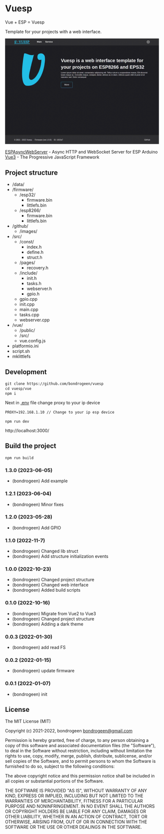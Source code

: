# Vuesp

Vue + ESP = Vuesp

Template for your projects with a web interface.

![image](https://raw.githubusercontent.com/bondrogeen/vuesp/master/github/images/screen.gif)

[ESPAsyncWebServer](https://github.com/me-no-dev/ESPAsyncWebServer) - Async HTTP and WebSocket Server for ESP Arduino  
[Vue3](https://vuejs.org/) - The Progressive JavaScript Framework

## Project structure

- /data/
- /firmware/
  - /esp32/
    - firmware.bin
    - littlefs.bin
  - /esp8266/
    - firmware.bin
    - littlefs.bin
- /github/
  - /images/
- /src/
  - /const/
    - index.h
    - define.h
    - struct.h
  - /pages/
    - recovery.h
  - /include/
    - init.h
    - tasks.h
    - webserver.h
    - gpio.h
  - gpio.cpp
  - init.cpp
  - main.cpp
  - tasks.cpp
  - webserver.cpp
- /vue/
  - /public/
  - /src/
  - vue.config.js
- platformio.ini
- script.sh
- mklittlefs

## Development

```
git clone https://github.com/bondrogeen/vuesp
cd vuesp/vue
npm i
```

Next in [.env](./vue/.env) file change proxy to your ip device

```
PROXY=192.168.1.10 // Change to your ip esp device
```

```
npm run dev
```

http://localhost:3000/

## Build the project

```
npm run build
```

### 1.3.0 (2023-06-05)

- (bondrogeen) Add example

### 1.2.1 (2023-06-04)

- (bondrogeen) Minor fixes

### 1.2.0 (2023-05-28)

- (bondrogeen) Add GPIO

### 1.1.0 (2022-11-7)

- (bondrogeen) Changed lib struct
- (bondrogeen) Add structure initialization events

### 1.0.0 (2022-10-23)

- (bondrogeen) Changed project structure
- (bondrogeen) Changed web interface
- (bondrogeen) Added build scripts

### 0.1.0 (2022-10-16)

- (bondrogeen) Migrate from Vue2 to Vue3
- (bondrogeen) Changed project structure
- (bondrogeen) Adding a dark theme

### 0.0.3 (2022-01-30)

- (bondrogeen) add read FS

### 0.0.2 (2022-01-15)

- (bondrogeen) update firmware

### 0.0.1 (2022-01-07)

- (bondrogeen) init

## License

The MIT License (MIT)

Copyright (c) 2021-2022, bondrogeen <bondrogeen@gmail.com>

Permission is hereby granted, free of charge, to any person obtaining a copy
of this software and associated documentation files (the "Software"), to deal
in the Software without restriction, including without limitation the rights
to use, copy, modify, merge, publish, distribute, sublicense, and/or sell
copies of the Software, and to permit persons to whom the Software is
furnished to do so, subject to the following conditions:

The above copyright notice and this permission notice shall be included in
all copies or substantial portions of the Software.

THE SOFTWARE IS PROVIDED "AS IS", WITHOUT WARRANTY OF ANY KIND, EXPRESS OR
IMPLIED, INCLUDING BUT NOT LIMITED TO THE WARRANTIES OF MERCHANTABILITY,
FITNESS FOR A PARTICULAR PURPOSE AND NONINFRINGEMENT. IN NO EVENT SHALL THE
AUTHORS OR COPYRIGHT HOLDERS BE LIABLE FOR ANY CLAIM, DAMAGES OR OTHER
LIABILITY, WHETHER IN AN ACTION OF CONTRACT, TORT OR OTHERWISE, ARISING FROM,
OUT OF OR IN CONNECTION WITH THE SOFTWARE OR THE USE OR OTHER DEALINGS IN
THE SOFTWARE.
